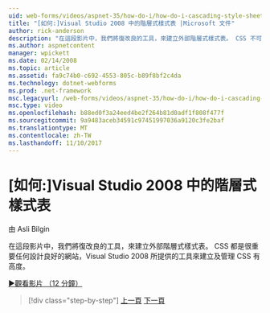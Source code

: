 ```yaml
---
uid: web-forms/videos/aspnet-35/how-do-i/how-do-i-cascading-style-sheets-in-visual-studio-2008
title: "[如何:]Visual Studio 2008 中的階層式樣式表 |Microsoft 文件"
author: rick-anderson
description: "在這段影片中，我們將復改良的工具，來建立外部階層式樣式表。 CSS 不可或缺任何設計良好的網站和 Visual Studio 2..."
ms.author: aspnetcontent
manager: wpickett
ms.date: 02/14/2008
ms.topic: article
ms.assetid: fa9c74b0-c692-4553-805c-b89f8bf2c4da
ms.technology: dotnet-webforms
ms.prod: .net-framework
msc.legacyurl: /web-forms/videos/aspnet-35/how-do-i/how-do-i-cascading-style-sheets-in-visual-studio-2008
msc.type: video
ms.openlocfilehash: b88ed0f3a24eed4be2f264b81d0adf1f808f477f
ms.sourcegitcommit: 9a9483aceb34591c97451997036a9120c3fe2baf
ms.translationtype: MT
ms.contentlocale: zh-TW
ms.lasthandoff: 11/10/2017
---
```

<a name="how-do-i-cascading-style-sheets-in-visual-studio-2008"></a>[如何:]Visual Studio 2008 中的階層式樣式表
====================
由 Asli Bilgin

在這段影片中，我們將復改良的工具，來建立外部階層式樣式表。 CSS 都是很重要任何設計良好的網站，Visual Studio 2008 所提供的工具來建立及管理 CSS 有高度。

[&#9654;觀看影片 （12 分鐘）](https://channel9.msdn.com/Blogs/ASP-NET-Site-Videos/how-do-i-cascading-style-sheets-in-visual-studio-2008)

>[!div class="step-by-step"]
[上一頁](how-do-i-create-nested-master-page-in-visual-studio-2008.md)
[下一頁](how-do-i-working-with-visual-studio-2008-net-framework.md)
